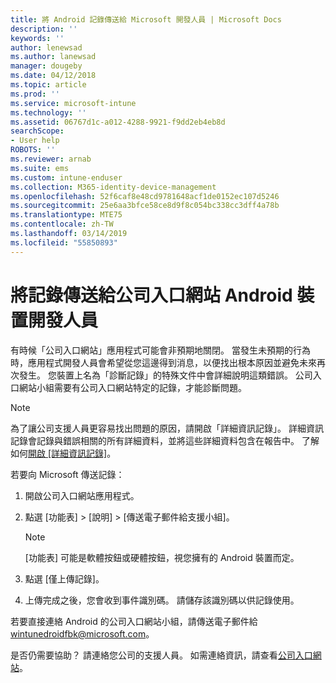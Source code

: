 ```yaml
---
title: 將 Android 記錄傳送給 Microsoft 開發人員 | Microsoft Docs
description: ''
keywords: ''
author: lenewsad
ms.author: lanewsad
manager: dougeby
ms.date: 04/12/2018
ms.topic: article
ms.prod: ''
ms.service: microsoft-intune
ms.technology: ''
ms.assetid: 06767d1c-a012-4288-9921-f9dd2eb4eb8d
searchScope:
- User help
ROBOTS: ''
ms.reviewer: arnab
ms.suite: ems
ms.custom: intune-enduser
ms.collection: M365-identity-device-management
ms.openlocfilehash: 52f6caf8e48cd9781648acf1de0152ec107d5246
ms.sourcegitcommit: 25e6aa3bfce58ce8d9f8c054bc338cc3dff4a78b
ms.translationtype: MTE75
ms.contentlocale: zh-TW
ms.lasthandoff: 03/14/2019
ms.locfileid: "55850893"
---
```

# <a name="send-logs-to-the-company-portal-developers-for-android-devices"></a>將記錄傳送給公司入口網站 Android 裝置開發人員

有時候「公司入口網站」應用程式可能會非預期地關閉。 當發生未預期的行為時，應用程式開發人員會希望從您這邊得到消息，以便找出根本原因並避免未來再次發生。 您裝置上名為「診斷記錄」的特殊文件中會詳細說明這類錯誤。 公司入口網站小組需要有公司入口網站特定的記錄，才能診斷問題。

> [!Note]
> 為了讓公司支援人員更容易找出問題的原因，請開啟「詳細資訊記錄」。 詳細資訊記錄會記錄與錯誤相關的所有詳細資料，並將這些詳細資料包含在報告中。 了解如何[開啟 [詳細資訊記錄]](use-verbose-logging-to-help-your-it-administrator-fix-device-issues-android.md)。 

若要向 Microsoft 傳送記錄：

1.  開啟公司入口網站應用程式。

2.  點選 [功能表] > [說明] > [傳送電子郵件給支援小組]。

    > [!NOTE]
    > [功能表] 可能是軟體按鈕或硬體按鈕，視您擁有的 Android 裝置而定。

3.  點選 [僅上傳記錄]。

4.  上傳完成之後，您會收到事件識別碼。 請儲存該識別碼以供記錄使用。

若要直接連絡 Android 的公司入口網站小組，請傳送電子郵件給<a href="mailto:wintunedroidfbk@microsoft.com?subject=Send logs to Microsoft&body=Describe the issue you are having.">wintunedroidfbk@microsoft.com</a>。 

是否仍需要協助？ 請連絡您公司的支援人員。 如需連絡資訊，請查看[公司入口網站](https://go.microsoft.com/fwlink/?linkid=2010980)。
